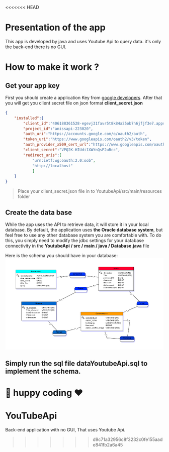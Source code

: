 <<<<<<< HEAD
# Presentation of the app
This app is developed by java and uses Youtube Api to query data. it's only the back-end there is no GUI.

# How to make it work ?
## Get your app key
First you should create a application Key from [google developers](https://developers.google.com/youtube/v3).
After that you will get you client secret file on json format
__client_secret.json__
```json
{
    "installed":{
        "client_id":"406188361528-egevj31favr5t8k84a25ob7h6jfjf3e7.apps.googleusercontent.com",
        "project_id":"anissapi-223020",
        "auth_uri":"https://accounts.google.com/o/oauth2/auth",
        "token_uri":"https://www.googleapis.com/oauth2/v3/token",
        "auth_provider_x509_cert_url":"https://www.googleapis.com/oauth2/v1/certs",
        "client_secret":"VPQ2K-HIUdi1XWYnQsP2uBcc",
        "redirect_uris":[
            "urn:ietf:wg:oauth:2.0:oob",
            "http://localhost"
            ]
    }
}
```

> Place your client_secret.json file in to YoutubeApi/src/main/resources folder

## Create the data base
While the app uses the API to retrieve data, it will store it in your local database.
By default, the application uses **the Oracle database system**, but feel free to use any other database system you are comfortable with. To do this, you simply need to modify the jdbc settings for your database connectivity in the **YoutubeApi / src / main / java / Database.java** file

Here is the schema you should have in your database:
![database schema](./DBSchema.PNG)

Simply run the sql file **dataYoutubeApi.sql** to implement the schema.
---
:clap: huppy coding :hearts:
=======
# YouTubeApi
Back-end application with no GUI, That uses Youtube Api.
>>>>>>> d9c71a32956c8f3232c0fe155aade841fb2a6a45
